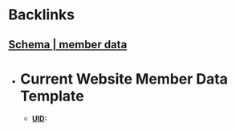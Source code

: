 
# Backlinks
## [Schema | member data](<Schema | member data.md>)
- # Current Website Member Data Template
    - **[UID](<UID.md>):**

